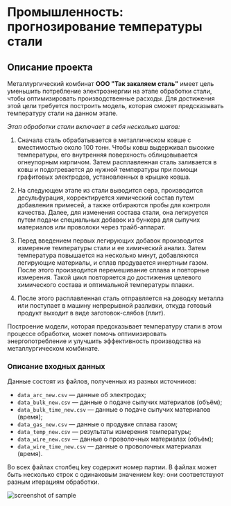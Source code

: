 Промышленность: прогнозирование температуры стали
==========================================
Описание проекта
------------------------------------------
Металлургический комбинат **ООО "Так закаляем сталь"** имеет цель уменьшить потребление электроэнергии на этапе обработки стали, чтобы оптимизировать производственные расходы. Для достижения этой цели требуется построить модель, которая сможет предсказывать температуру стали на данном этапе.

*Этап обработки стали включает в себя несколько шагов:* 
1. Сначала сталь обрабатывается в металлическом ковше с вместимостью около 100 тонн. Чтобы ковш выдерживал высокие температуры, его внутренняя поверхность облицовывается огнеупорным кирпичом. Затем расплавленная сталь заливается в ковш и подогревается до нужной температуры при помощи графитовых электродов, установленных в крышке ковша.

2. На следующем этапе из стали выводится сера, производится десульфурация, корректируется химический состав путем добавления примесей, а также отбираются пробы для контроля качества. Далее, для изменения состава стали, она легируется путем подачи специальных добавок из бункера для сыпучих материалов или проволоки через трайб-аппарат.

3. Перед введением первых легирующих добавок производится измерение температуры стали и ее химический анализ. Затем температура повышается на несколько минут, добавляются легирующие материалы, и сплав продувается инертным газом. После этого производится перемешивание сплава и повторные измерения. Такой цикл повторяется до достижения целевого химического состава и оптимальной температуры плавки.

4. После этого расплавленная сталь отправляется на доводку металла или поступает в машину непрерывной разливки, откуда готовый продукт выходит в виде заготовок-слябов (плит). 

Построение модели, которая предсказывает температуру стали в этом процессе обработки, может помочь оптимизировать энергопотребление и улучшить эффективность производства на металлургическом комбинате.

### Описание входных данных

Данные состоят из файлов, полученных из разных источников:
* `data_arc_new.csv` — данные об электродах;
* `data_bulk_new.csv` — данные о подаче сыпучих материалов (объём);
* `data_bulk_time_new.csv` — данные о подаче сыпучих материалов (время);
* `data_gas_new.csv` — данные о продувке сплава газом;
* `data_temp_new.csv` — результаты измерения температуры;
* `data_wire_new.csv` — данные о проволочных материалах (объём);
* `data_wire_time_new.csv` — данные о проволочных материалах (время).

Во всех файлах столбец key содержит номер партии. В файлах может быть несколько строк с одинаковым значением key: они соответствуют разным итерациям обработки.

![screenshot of sample](https://opis-cdn.tinkoffjournal.ru/mercury/ea53e2ba.main_out_rus_metal_industry_2022.jpg)
